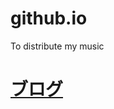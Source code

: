 # github.io

To distribute my music

<h1><a href="https://tdhasnomattre.github.io/weblog.html/">ブログ</></h1>
